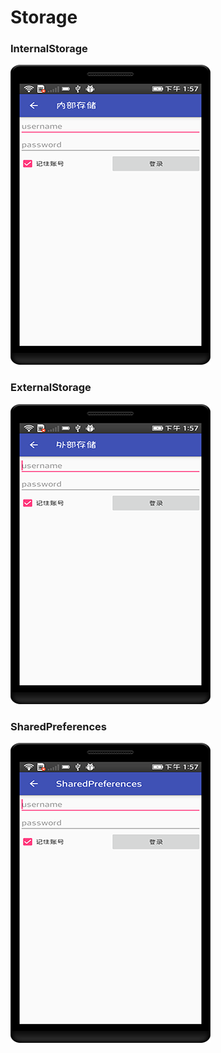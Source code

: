 # Storage

### InternalStorage
![截图](https://github.com/BruceAnda/HMAndroid/blob/master/screenshot/day02/pic/pic13.png)

### ExternalStorage
![截图](https://github.com/BruceAnda/HMAndroid/blob/master/screenshot/day02/pic/pic14.png)

### SharedPreferences
![截图](https://github.com/BruceAnda/HMAndroid/blob/master/screenshot/day02/pic/pic15.png)